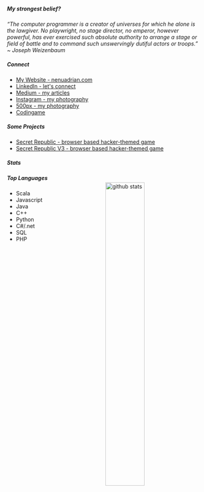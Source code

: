 <!--
**nenuadrian/nenuadrian** is a ✨ _special_ ✨ repository because its `README.md` (this file) appears on your GitHub profile.

Here are some ideas to get you started:

- 🔭 I’m currently working on ...
- 🌱 I’m currently learning ...
- 👯 I’m looking to collaborate on ...
- 🤔 I’m looking for help with ...
- 💬 Ask me about ...
- 📫 How to reach me: ...
- 😄 Pronouns: ...
- ⚡ Fun fact: ...
-->

 <h5>My strongest belief?</h5>

<p><em>“The computer programmer is a creator of universes for which he alone is the lawgiver. No playwright, no stage director, no emperor, however powerful, has ever exercised such absolute authority to arrange a stage or field of battle and to command such unswervingly dutiful actors or troops.” ~ Joseph Weizenbaum
 </em></p>
 
 <h5>Connect</h5>
 <ul>
 <li><a href="https://nenuadrian.com" target="_blank">My Website - nenuadrian.com</a></li>
 <li><a href="https://www.linkedin.com/in/nenuadrian/" target="_blank">LinkedIn - let's connect</a></li>
 <li><a href="https://medium.com/@adriannenu" target="_blank">Medium - my articles</a></li>
 <li><a href="https://www.instagram.com/cardinal.photograph" target="_blank">Instagram - my photography</a></li>
 <li><a href="https://500px.com/p/cardinal_design" target="_blank">500px - my photography</a></li>
 <li><a href="https://www.codingame.com/profile/6c21522c3d2923dd892fd092d98b5aa06541664" target="_blank">Codingame</a></li>
 </ul>
 
  <h5>Some Projects</h5>
 <ul>
 <li><a href="http://secretrepublic.nenuadrian.com/" target="_blank">Secret Republic - browser based hacker-themed game</a></li>
 <li><a href="http://secretrepublic-v3.nenuadrian.com/" target="_blank">Secret Republic V3 - browser based hacker-themed game</a></li>
 </ul>

 <h5>Stats</h5>

<img src="https://github-readme-stats.vercel.app/api?username=nenuadrian&show_icons=true&theme=gotham" alt="github stats" width="45%;" style="float:right; margin:20px;"/>

<h5>Top Languages</h5>
 <ul>
 <li>Scala</li>
 <li>Javascript</li>
 <li>Java</li>
 <li>C++</li>
 <li>Python</li>
 <li>C#/.net</li>
 <li>SQL</li>
 <li>PHP</li>
 </ul>
